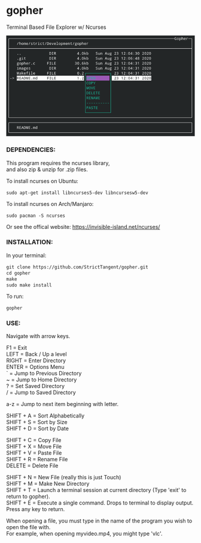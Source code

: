# gopher
Terminal Based File Explorer w/ Ncurses

![alt text](/images/screenshot01.png)

### DEPENDENCIES:

This program requires the ncurses library,\
and also zip & unzip for .zip files.

To install ncurses on Ubuntu: 
```
sudo apt-get install libncurses5-dev libncursesw5-dev
```
To install ncurses on Arch/Manjaro: 
```
sudo pacman -S ncurses
```
Or see the offical website: https://invisible-island.net/ncurses/


### INSTALLATION:

In your terminal:
```
git clone https://github.com/StrictTangent/gopher.git
cd gopher
make
sudo make install
```

To run:
```
gopher
```

### USE:

Navigate with arrow keys.

F1        =  Exit\
LEFT      =  Back / Up a level\
RIGHT     =  Enter Directory\
ENTER     =  Options Menu\
\` = Jump to Previous Directory\
~ = Jump to Home Directory\
? = Set Saved Directory\
/ = Jump to Saved Directory

a-z       =  Jump to next item beginning with letter.

SHIFT + A =  Sort Alphabetically\
SHIFT + S =  Sort by Size\
SHIFT + D =  Sort by Date

SHIFT + C =  Copy File\
SHIFT + X =  Move File\
SHIFT + V =  Paste File\
SHIFT + R = Rename File\
DELETE = Delete File

SHIFT + N =  New File (really this is just Touch)\
SHIFT + M =  Make New Directory\
SHIFT + T =  Launch a terminal session at current directory (Type 'exit' to return to gopher).\
SHIFT + E =  Execute a single command. Drops to terminal to display output. Press any key to return.

When opening a file, you must type in the name of the program you wish to open the file with.\
For example, when opening myvideo.mp4, you might type 'vlc'.


